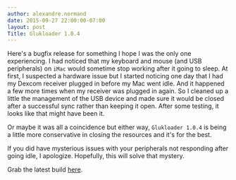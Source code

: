 ```yaml
---
author: alexandre.normand
date: 2015-09-27 22:00:00-07:00
layout: post
Title: Glukloader 1.0.4
---
```


Here's a bugfix release for something I hope I was the only one experiencing. I had noticed that my keyboard and mouse (and USB peripherals) on `iMac` would sometime stop working after it going to sleep. At first, I suspected a hardware issue but I started noticing one day that I had my Dexcom receiver plugged in before my Mac went idle. And it happened a few more times when my receiver was plugged in again. So I cleaned up a little the management of the USB device and made sure it would be closed after a successful sync rather than keeping it open. After some testing, it looks like that might have been it. 

Or maybe it was all a coincidence but either way, `Glukloader 1.0.4` is being a little more conservative in closing the resources and it's for the best.

If you did have mysterious issues with your peripherals not responding after going idle, I apologize. Hopefully, this will solve that mystery. 

Grab the latest build [here](https://dl.dropboxusercontent.com/u/3208429/glukloader%201.0.4.dmg?dl=1).
